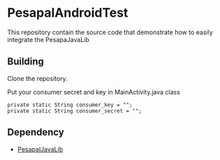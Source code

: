 # PesapalAndroidTest

This repository contain the source code that demonstrate how to easily integrate the PesapaJavaLib

## Building

Clone the repository.

Put your consumer secret and key in MainActivity.java class

```
private static String consumer_key = "";
private static String consumer_secret = "";
```

## Dependency
 * [PesapalJavaLib]()


